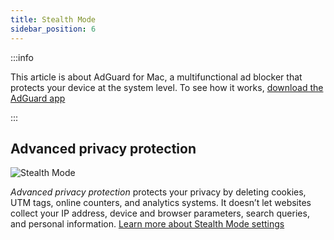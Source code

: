 ```yaml
---
title: Stealth Mode
sidebar_position: 6
---
```


:::info

This article is about AdGuard for Mac, a multifunctional ad blocker that protects your device at the system level. To see how it works, [download the AdGuard app](https://agrd.io/download-kb-adblock)

:::

## Advanced privacy protection

![Stealth Mode](https://cdn.adtidy.org/content/kb/ad_blocker/mac/stealth.png)

*Advanced privacy protection* protects your privacy by deleting cookies, UTM tags, online counters, and analytics systems. It doesn’t let websites collect your IP address, device and browser parameters, search queries, and personal information. [Learn more about Stealth Mode settings](/general/stealth-mode)

